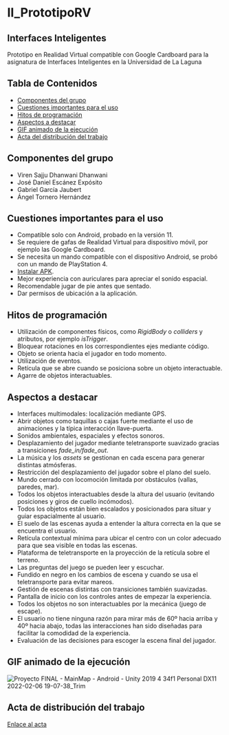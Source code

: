 # II_PrototipoRV <!-- omit in toc -->
## Interfaces Inteligentes <!-- omit in toc -->
Prototipo en Realidad Virtual compatible con Google Cardboard para la asignatura de Interfaces Inteligentes en la Universidad de La Laguna

## Tabla de Contenidos <!-- omit in toc -->
- [Componentes del grupo](#componentes-del-grupo)
- [Cuestiones importantes para el uso](#cuestiones-importantes-para-el-uso)
- [Hitos de programación](#hitos-de-programación)
- [Aspectos a destacar](#aspectos-a-destacar)
- [GIF animado de la ejecución](#gif-animado-de-la-ejecución)
- [Acta del distribución del trabajo](#acta-del-distribución-del-trabajo)

## Componentes del grupo
- Viren Sajju Dhanwani Dhanwani
- José Daniel Escánez Expósito
- Gabriel García Jaubert
- Ángel Tornero Hernández

## Cuestiones importantes para el uso
- Compatible solo con Android, probado en la versión 11.
- Se requiere de gafas de Realidad Virtual para dispositivo móvil, por ejemplo las Google Cardboard.
- Se necesita un mando compatible con el dispositivo Android, se probó con un mando de PlayStation 4.
- [Instalar APK](https://www.xataka.com/basics/instalar-apk-en-android-como-hacerlo-y-cuales-son-los-riesgos).
- Mejor experiencia con auriculares para apreciar el sonido espacial.
- Recomendable jugar de pie antes que sentado.
- Dar permisos de ubicación a la aplicación.

## Hitos de programación
- Utilización de componentes físicos, como _RigidBody_ o _colliders_ y atributos, por ejemplo _isTrigger_.
- Bloquear rotaciones en los correspondientes ejes mediante código.
- Objeto se orienta hacia el jugador en todo momento.
- Utilización de eventos.
- Retícula que se abre cuando se posiciona sobre un objeto interactuable.
- Agarre de objetos interactuables.

## Aspectos a destacar
- Interfaces multimodales: localización mediante GPS.
- Abrir objetos como taquillas o cajas fuerte mediante el uso de animaciones y la típica interacción llave-puerta.
- Sonidos ambientales, espaciales y efectos sonoros.
- Desplazamiento del jugador mediante teletransporte suavizado gracias a transiciones _fade_in/fade_out_.
- La música y los _assets_ se gestionan en cada escena para generar distintas atmósferas.
- Restricción del desplazamiento del jugador sobre el plano del suelo.
- Mundo cerrado con locomoción limitada por obstáculos (vallas, paredes, mar).
- Todos los objetos interactuables desde la altura del usuario (evitando posiciones y giros de cuello incómodos).
- Todos los objetos están bien escalados y posicionados para situar y guiar espacialmente al usuario.
- El suelo de las escenas ayuda a entender la altura correcta en la que se encuentra el usuario.
- Retícula contextual mínima para ubicar el centro con un color adecuado para que sea visible en todas las escenas.
- Plataforma de teletransporte en la proyección de la retícula sobre el terreno.
- Las preguntas del juego se pueden leer y escuchar.
- Fundido en negro en los cambios de escena y cuando se usa el teletransporte para evitar mareos.
- Gestión de escenas distintas con transiciones también suavizadas.
- Pantalla de inicio con los controles antes de empezar la experiencia.
- Todos los objetos no son interactuables por la mecánica (juego de escape).
- El usuario no tiene ninguna razón para mirar más de 60º hacia arriba y 40º hacia abajo, todas las interacciones han sido diseñadas para facilitar la comodidad de la experiencia.
- Evaluación de las decisiones para escoger la escena final del jugador.

## GIF animado de la ejecución
![Proyecto FINAL - MainMap - Android - Unity 2019 4 34f1 Personal _DX11_ 2022-02-06 19-07-38_Trim](https://user-images.githubusercontent.com/72866839/152702265-873947aa-fa5e-4a06-b312-777713cff8d3.gif)

## Acta de distribución del trabajo

[Enlace al acta](./Acta_de_Distribución_del_Trabajo.pdf)
